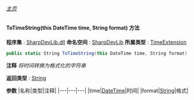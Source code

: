 ###### [主页](./Index.md "主页")
#### ToTimeString(this DateTime time, String format) 方法
**程序集** : [SharpDevLib.dll](./SharpDevLib.assembly.md "SharpDevLib.dll")
**命名空间** : [SharpDevLib](./SharpDevLib.namespace.md "SharpDevLib")
**所属类型** : [TimeExtension](./SharpDevLib.TimeExtension.md "TimeExtension")
``` csharp
public static String ToTimeString(this DateTime time, String format)
```
**注释**
*将时间转换为格式化的字符串*

**返回类型** : [String](https://learn.microsoft.com/en-us/dotnet/api/system.string "String")

**参数**
|名称|类型|注释|
|---|---|---|
|time|[DateTime](https://learn.microsoft.com/en-us/dotnet/api/system.datetime "DateTime")|时间|
|format|[String](https://learn.microsoft.com/en-us/dotnet/api/system.string "String")|格式|

